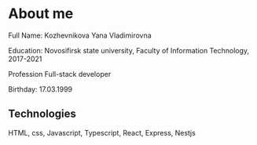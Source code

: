 # About me

Full Name: Kozhevnikova Yana Vladimirovna

Education: Novosifirsk state university, Faculty of Information Technology, 2017-2021

Profession Full-stack developer

Birthday: 17.03.1999

## Technologies

HTML, css, Javascript, Typescript, React, Express, Nestjs
